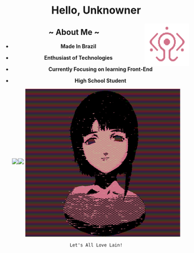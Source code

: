 <center>
  
  
  
 
  # **Hello, Unknowner**
  
  
  <a href="https://github.com/octlo/octlo/blob/main/01010111%2001101001%2001110010%2001100101%2001100100.gif">        <!-- Gif Things -->
    <img align="right" width="120" height="115" src="01010111%2001101001%2001110010%2001100101%2001100100.gif">
         </a>
  
  <center>
    
    
 ## ~ **About Me** ~
     
 - **Made In Brazil**
 
 - **Enthusiast of Technologies**
 
 - **Currently Focusing on learning Front-End**
    
 - **High School Student**
   
  <center>
    <div style="display:inline-block;">
<a href="https://github.com/octlo">
<img align="right" width="50%" src="https://github-readme-stats.vercel.app/api?username=octlo&exclude_repo=dwm&bg_color=161320&text_color=D9E0EE&icon_color=DDB6F2&title_color=96CDFB">
                               <!-- Status -->
<img align="right" width="50%" src="https://github-readme-stats.vercel.app/api/top-langs/?username=octlo&layout=compact&bg_color=161320&text_color=D9E0EE&icon_color=DDB6F2&title_color=96CDFB">
</a>
</div>
   <right>
 <a href="https://github.com/octlo/octlo/blob/main/1%2527b0ra%7B9%7D.gif">
    <img align="center" width="420" height="400" src="1%2527b0ra%7B9%7D.gif">
         </a>
    
    Let's All Love Lain!
    

